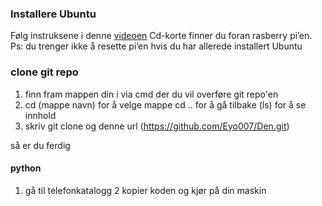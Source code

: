### Installere Ubuntu 
Følg instruksene i denne [videoen](https://www.youtube.com/watch?v=ZWBe2E1Sgi0)
Cd-korte finner du foran rasberry pi’en.
Ps: du trenger ikke å resette pi’en hvis du har allerede installert Ubuntu 

### clone git repo

1. finn fram mappen din i via cmd der du vil overføre git repo'en 
2. cd (mappe navn) for å velge mappe cd .. for å gå tilbake (ls) for å se innhold 
3. skriv git clone og denne url (https://github.com/Eyo007/Den.git)

så er du ferdig

#### python 
1. gå til telefonkatalogg 2 kopier koden og kjør på din maskin
